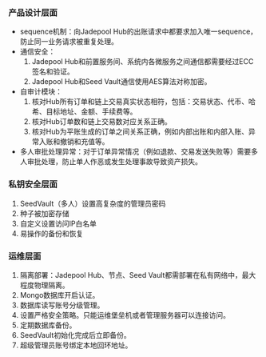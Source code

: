 ### 产品设计层面
- sequence机制：向Jadepool Hub的出账请求中都要求加入唯一sequence，防止同一业务请求被重复处理。
- 通信安全：
	1. Jadepool Hub和前置服务间、系统内各微服务之间通信都需要经过ECC签名和验证。
	2. Jadepool Hub和Seed Vault通信使用AES算法对称加密。
- 自审计模块：
	1. 核对Hub所有订单和链上交易真实状态相符，包括：交易状态、代币、哈希、目标地址、金额、手续费等。
	2. 核对Hub订单数和链上交易数对应关系正确。
	3. 核对Hub为平账生成的订单之间关系正确，例如内部出账和内部入账、异常入账和撤销和充值等。
- 多人审批处理异常：对于订单异常情况（例如退款、交易发送失败等）需要多人审批处理，防止单人作恶或发生处理事故导致资产损失。

### 私钥安全层面
1. SeedVault（多人）设置高复杂度的管理员密码
2. 种子被加密存储
3. 自定义设置访问IP白名单
4. 易操作的备份和恢复

### 运维层面
1. 隔离部署：Jadepool Hub、节点、Seed Vault都需部署在私有网络中，最大程度物理隔离。
2. Mongo数据库开启认证。
3. 数据库读写账号分级管理。
4. 设置严格安全策略。只能运维堡垒机或者管理服务器可以连接访问。
5. 定期数据库备份。
6. SeedVault初始化完成后立即备份。
7. 超级管理员账号绑定本地回环地址。





